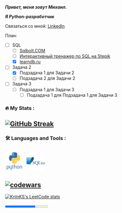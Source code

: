 ***Привет, меня зовут Михаил.***

***Я Python-разработчик***

Связаться со мной:
[Linkedln](www.linkedin.com/in/iurinmikhail)

План:
- [ ] SQL
    - [ ] [Sqlbolt.COM](https://sqlbolt.com/)
    - [ ] [Интерактивный тренажер по SQL на Stepik](https://stepik.org/course/63054/syllabus)
    - [X] [learndb.ru](https://learndb.ru/courses)
- [ ] Задача 2
    - [X] Подзадача 1 для Задачи 2
    - [ ] Подзадача 2 для Задачи 2
- [ ] Задача 3
    - [ ] Подзадача 1 для Задачи 3
        - [ ] Подзадача 1 для Подзадача 1 для Задачи 3

### :fire: My Stats :
[![GitHub Streak](http://github-readme-streak-stats.herokuapp.com?user=myuri001&theme=dark&background=000000)](https://git.io/streak-stats)
---
### :hammer_and_wrench: Languages and Tools :
<img src="https://github.com/devicons/devicon/blob/master/icons/python/python-original-wordmark.svg" title="Python" alt="Python" width="60" height="60"/>&nbsp;
<img src="https://github.com/devicons/devicon/blob/master/icons/sqlite/sqlite-original-wordmark.svg" title="SQLite" alt="SQLite" width="60" height="60"/>&nbsp;
---
[![codewars](https://www.codewars.com/users/myuri001/badges/large)](https://www.codewars.com/users/myuri001)   
---
[![KnlnKS's LeetCode stats](https://leetcode-stats-six.vercel.app/api?username=myurin001&theme=dark)](https://leetcode.com/myurin001/)


<progress value="70" max="100">70 %</progress>
